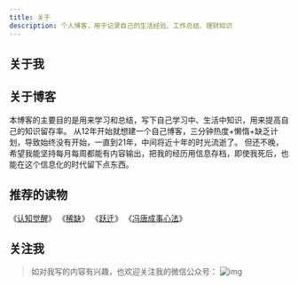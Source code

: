 ```yaml
---
title: 关于
description: 个人博客，用于记录自己的生活经验、工作总结、理财知识
---
```


## 关于我



## 关于博客
本博客的主要目的是用来学习和总结，写下自己学习中、生活中知识，用来提高自己的知识留存率。
从12年开始就想建一个自己博客，三分钟热度+懒惰+缺乏计划，导致始终没有开始，一直到21年，中间将近十年的时光流逝了。
但还不晚，希望我能坚持每月每周都能有内容输出，把我的经历用信息存档，即使我死后，也能在这个信息化的时代留下点东西。

## 推荐的读物
《[认知觉醒](https://product.dangdang.com/29119834.html?t=1635937191)》
《[稀缺](http://product.dangdang.com/25309095.html)》
《[跃迁](http://product.dangdang.com/25103409.html)》
《[冯唐成事心法](http://product.dangdang.com/29161964.html)》


## 关注我
> 如对我写的内容有兴趣，也欢迎关注我的微信公众号：
![img](https://mp.weixin.qq.com/mp/qrcode?scene=10000004&size=102&__biz=Mzg2MzYzMDk1Ng==&mid=2247483698&idx=1&sn=ad6380f35f97a1eb24f2588184c62728&send_time=)

